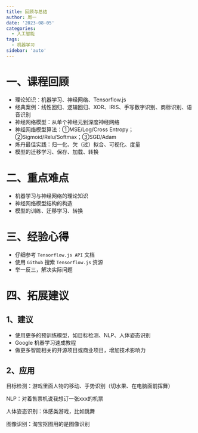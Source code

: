 ```yaml
---
title: 回顾与总结
author: 周一
date: '2023-08-05'
categories:
  - 人工智能
tags:
  - 机器学习
sidebar: 'auto'
---
```




# 一、课程回顾

- 理论知识：机器学习、神经网络、Tensorflow.js
- 经典案例：线性回归、逻辑回归、XOR、IRIS、手写数字识别、商标识别、语音识别
- 神经网络模型：从单个神经元到深度神经网络
- 神经网络模型算法：①MSE/Log/Cross Entropy；②Sigmoid/Relu/Softmax；③SGD/Adam
- 炼丹最佳实践：归一化、欠（过）拟合、可视化、度量
- 模型的迁移学习、保存、加载、转换

# 二、重点难点

- 机器学习与神经网络的理论知识
- 神经网络模型结构的构造
- 模型的训练、迁移学习、转换

# 三、经验心得

- 仔细参考 `Tensorflow.js API` 文档
- 使用 `Github` 搜索 `Tensorflow.js` 资源
- 举一反三，解决实际问题

# 四、拓展建议

## 1、建议

- 使用更多的预训练模型，如目标检测、NLP、人体姿态识别
- Google 机器学习速成教程
- 做更多智能相关的开源项目或商业项目，增加技术影响力

## 2、应用

目标检测：游戏里面人物的移动、手势识别（切水果、在电脑面前挥舞）

NLP：对着售票机说我想订一张xxx的机票

人体姿态识别：体感类游戏，比如跳舞

图像识别：淘宝抠图用的是图像识别